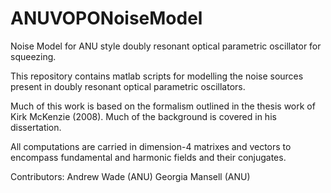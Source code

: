 # ANUVOPONoiseModel
Noise Model for ANU style doubly resonant optical parametric oscillator for squeezing.

This repository contains matlab scripts for modelling the noise sources present in doubly resonant optical parametric oscillators.

Much of this work is based on the formalism outlined in the thesis work of Kirk McKenzie (2008).  Much of the background is covered in his dissertation.  

All computations are carried in dimension-4 matrixes and vectors to encompass fundamental and harmonic fields and their conjugates.

Contributors:
Andrew Wade (ANU)
Georgia Mansell (ANU)
